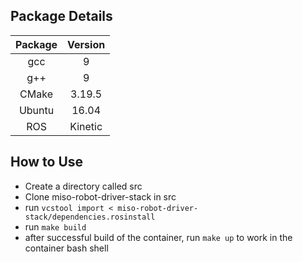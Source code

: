 ## Package Details
| **Package** | **Version** |
|:-------:|:-------:|
|   gcc   |    9    |
|   g++   |    9    |
|  CMake  |  3.19.5 |
|  Ubuntu |  16.04  |
|   ROS   | Kinetic |

## How to Use
- Create a directory called src
- Clone miso-robot-driver-stack in src
- run `vcstool import < miso-robot-driver-stack/dependencies.rosinstall`
- run `make build`
- after successful build of the container, run `make up` to work in the container bash shell
